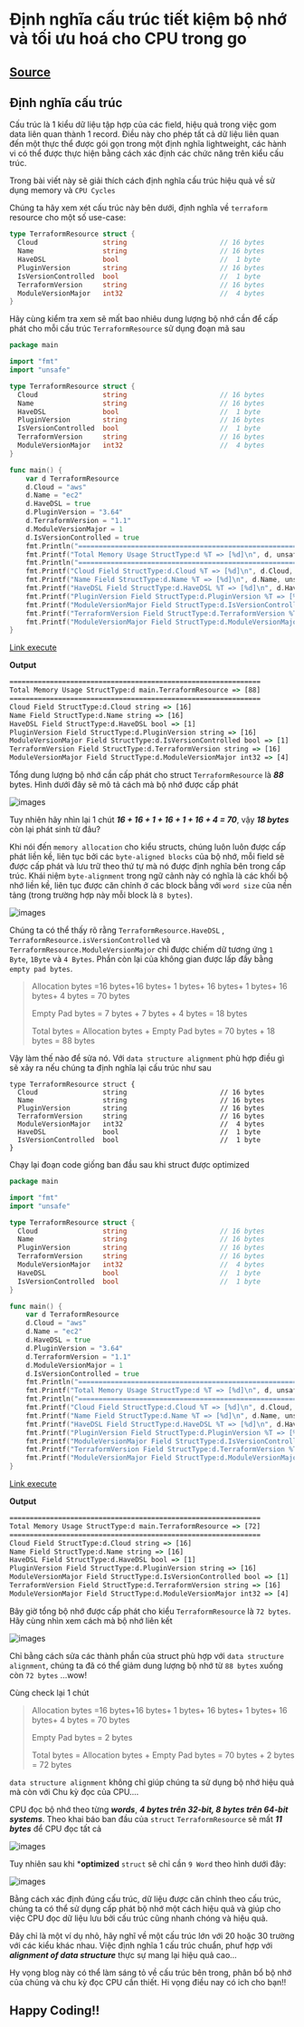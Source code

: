 # Định nghĩa cấu trúc tiết kiệm bộ nhớ và tối ưu hoá cho CPU trong go

## [Source](https://towardsdev.com/golang-writing-memory-efficient-and-cpu-optimized-go-structs-62fcef4dbfd0)

## Định nghĩa cấu trúc

Cấu trúc là 1 kiểu dữ liệu tập hợp của các field, hiệu quả trong việc gom data liên quan thành 1 record.
Điều này cho phép tất cả dữ liệu liên quan đến một thực thể được gói gọn trong một định nghĩa lightweight, 
các hành vi có thể được thực hiện bằng cách xác định các chức năng trên kiểu cấu trúc.

Trong bài viết này sẽ giải thích cách định nghĩa cấu trúc hiệu quả về sử dụng memory và `CPU Cycles`

Chúng ta hãy xem xét cấu trúc này bên dưới, định nghĩa về `terraform` resource cho một số use-case:

```go
type TerraformResource struct {
  Cloud                string                       // 16 bytes
  Name                 string                       // 16 bytes
  HaveDSL              bool                         //  1 byte
  PluginVersion        string                       // 16 bytes
  IsVersionControlled  bool                         //  1 byte
  TerraformVersion     string                       // 16 bytes
  ModuleVersionMajor   int32                        //  4 bytes
}
```
Hãy cùng kiểm tra xem sẽ mất bao nhiêu dung lượng bộ nhớ cần để cấp phát cho mỗi cấu trúc `TerraformResource` sử dụng đoạn mã sau

```go
package main

import "fmt"
import "unsafe"

type TerraformResource struct {
  Cloud                string                       // 16 bytes
  Name                 string                       // 16 bytes
  HaveDSL              bool                         //  1 byte
  PluginVersion        string                       // 16 bytes
  IsVersionControlled  bool                         //  1 byte
  TerraformVersion     string                       // 16 bytes
  ModuleVersionMajor   int32                        //  4 bytes
}

func main() {
    var d TerraformResource
    d.Cloud = "aws"
    d.Name = "ec2"
    d.HaveDSL = true
    d.PluginVersion = "3.64"
    d.TerraformVersion = "1.1"
    d.ModuleVersionMajor = 1
    d.IsVersionControlled = true
    fmt.Println("==============================================================")
    fmt.Printf("Total Memory Usage StructType:d %T => [%d]\n", d, unsafe.Sizeof(d))
    fmt.Println("==============================================================")
    fmt.Printf("Cloud Field StructType:d.Cloud %T => [%d]\n", d.Cloud, unsafe.Sizeof(d.Cloud))
    fmt.Printf("Name Field StructType:d.Name %T => [%d]\n", d.Name, unsafe.Sizeof(d.Name))
    fmt.Printf("HaveDSL Field StructType:d.HaveDSL %T => [%d]\n", d.HaveDSL, unsafe.Sizeof(d.HaveDSL))
    fmt.Printf("PluginVersion Field StructType:d.PluginVersion %T => [%d]\n", d.PluginVersion, unsafe.Sizeof(d.PluginVersion))
    fmt.Printf("ModuleVersionMajor Field StructType:d.IsVersionControlled %T => [%d]\n", d.IsVersionControlled, unsafe.Sizeof(d.IsVersionControlled))
    fmt.Printf("TerraformVersion Field StructType:d.TerraformVersion %T => [%d]\n", d.TerraformVersion, unsafe.Sizeof(d.TerraformVersion))
    fmt.Printf("ModuleVersionMajor Field StructType:d.ModuleVersionMajor %T => [%d]\n", d.ModuleVersionMajor, unsafe.Sizeof(d.ModuleVersionMajor))  
}
```

[Link execute](https://go.dev/play/p/KdDWNPr_7dW)


**Output**

```cmd
==============================================================
Total Memory Usage StructType:d main.TerraformResource => [88]
==============================================================
Cloud Field StructType:d.Cloud string => [16]
Name Field StructType:d.Name string => [16]
HaveDSL Field StructType:d.HaveDSL bool => [1]
PluginVersion Field StructType:d.PluginVersion string => [16]
ModuleVersionMajor Field StructType:d.IsVersionControlled bool => [1]
TerraformVersion Field StructType:d.TerraformVersion string => [16]
ModuleVersionMajor Field StructType:d.ModuleVersionMajor int32 => [4]
```

Tổng dung lượng bộ nhớ cần cấp phát cho struct `TerraformResource` là ***88*** bytes.
Hình dưới đây sẽ mô tả cách mà bộ nhớ được cấp phát

![images](https://miro.medium.com/max/1400/1*WgUjXTDLONCXzU5by--Log.jpeg)

Tuy nhiên hãy nhìn lại 1 chút ***16 + 16 + 1 + 16 + 1 + 16 + 4 = 70***, vậy ***18 bytes*** còn lại phát sinh từ đâu?

Khi nói đến `memory allocation` cho kiểu structs, chúng luôn luôn được cấp phát liền kề, liên tục bởi các `byte-aligned blocks` của bộ nhớ, mỗi field sẽ được cấp phát và lưu trữ theo thứ tự mà nó được định nghĩa bên trong cấp trúc. 
Khái niệm `byte-alignment` trong ngữ cảnh này có nghĩa là các khối bộ nhớ liền kề, liên tục được căn chỉnh ở các block bằng với `word size` của nền tảng (trong trường hợp này mỗi block là `8 bytes`).

![images](https://miro.medium.com/max/1400/1*1afhpdMUaIi3IE4y5qKf1A.jpeg)

Chúng ta có thể thấy rõ rằng `TerraformResource.HaveDSL` , `TerraformResource.isVersionControlled` và `TerraformResource.ModuleVersionMajor` chỉ được chiếm dữ tương ứng `1 Byte`, `1Byte` và `4 Bytes`. 
Phần còn lại của không gian được lấp đầy bằng `empty pad bytes`.

>Allocation bytes =16 bytes+16 bytes+ 1 bytes+ 16 bytes+ 1 bytes+ 16 bytes+ 4 bytes = 70 bytes
>
>Empty Pad bytes = 7 bytes + 7 bytes + 4 bytes = 18 bytes
>
>Total bytes = Allocation bytes + Empty Pad bytes = 70 bytes + 18 bytes = 88 bytes

Vậy làm thế nào để sửa nó. Với `data structure alignment` phù hợp điều gì sẽ xảy ra nếu chúng ta định nghĩa lại cấu trúc như sau

```
type TerraformResource struct {
  Cloud                string                       // 16 bytes
  Name                 string                       // 16 bytes
  PluginVersion        string                       // 16 bytes
  TerraformVersion     string                       // 16 bytes
  ModuleVersionMajor   int32                        //  4 bytes
  HaveDSL              bool                         //  1 byte
  IsVersionControlled  bool                         //  1 byte
}
```

Chạy lại đoạn code giống ban đầu sau khi struct được optimized

```go
package main

import "fmt"
import "unsafe"

type TerraformResource struct {
  Cloud                string                       // 16 bytes
  Name                 string                       // 16 bytes
  PluginVersion        string                       // 16 bytes
  TerraformVersion     string                       // 16 bytes
  ModuleVersionMajor   int32                        //  4 bytes
  HaveDSL              bool                         //  1 byte
  IsVersionControlled  bool                         //  1 byte
}

func main() {
    var d TerraformResource
    d.Cloud = "aws"
    d.Name = "ec2"
    d.HaveDSL = true
    d.PluginVersion = "3.64"
    d.TerraformVersion = "1.1"
    d.ModuleVersionMajor = 1
    d.IsVersionControlled = true
    fmt.Println("==============================================================")
    fmt.Printf("Total Memory Usage StructType:d %T => [%d]\n", d, unsafe.Sizeof(d))
    fmt.Println("==============================================================")
    fmt.Printf("Cloud Field StructType:d.Cloud %T => [%d]\n", d.Cloud, unsafe.Sizeof(d.Cloud))
    fmt.Printf("Name Field StructType:d.Name %T => [%d]\n", d.Name, unsafe.Sizeof(d.Name))
    fmt.Printf("HaveDSL Field StructType:d.HaveDSL %T => [%d]\n", d.HaveDSL, unsafe.Sizeof(d.HaveDSL))
    fmt.Printf("PluginVersion Field StructType:d.PluginVersion %T => [%d]\n", d.PluginVersion, unsafe.Sizeof(d.PluginVersion))
    fmt.Printf("ModuleVersionMajor Field StructType:d.IsVersionControlled %T => [%d]\n", d.IsVersionControlled, unsafe.Sizeof(d.IsVersionControlled))
    fmt.Printf("TerraformVersion Field StructType:d.TerraformVersion %T => [%d]\n", d.TerraformVersion, unsafe.Sizeof(d.TerraformVersion))
    fmt.Printf("ModuleVersionMajor Field StructType:d.ModuleVersionMajor %T => [%d]\n", d.ModuleVersionMajor, unsafe.Sizeof(d.ModuleVersionMajor))
}
```

[Link execute](https://go.dev/play/p/ssyyF0E7jzg)

**Output**

```cmd
==============================================================
Total Memory Usage StructType:d main.TerraformResource => [72]
==============================================================
Cloud Field StructType:d.Cloud string => [16]
Name Field StructType:d.Name string => [16]
HaveDSL Field StructType:d.HaveDSL bool => [1]
PluginVersion Field StructType:d.PluginVersion string => [16]
ModuleVersionMajor Field StructType:d.IsVersionControlled bool => [1]
TerraformVersion Field StructType:d.TerraformVersion string => [16]
ModuleVersionMajor Field StructType:d.ModuleVersionMajor int32 => [4]
```

Bây giờ tổng bộ nhớ được cấp phát cho kiểu `TerraformResource` là `72 bytes`. Hãy cùng nhìn xem cách mà bộ nhớ liên kết

![images](https://miro.medium.com/max/1400/1*zdk8sNJKSWyMnF0moMyJGg.jpeg)

Chỉ bằng cách sửa các thành phần của struct phù hợp với `data structure alignment`, chúng ta đã có thể giảm dung lượng bộ nhớ từ `88 bytes` xuống còn `72 bytes` ...wow!

Cùng check lại 1 chút

>Allocation bytes =16 bytes+16 bytes+ 1 bytes+ 16 bytes+ 1 bytes+ 16 bytes+ 4 bytes = 70 bytes
>
>Empty Pad bytes = 2 bytes
>
>Total bytes = Allocation bytes + Empty Pad bytes = 70 bytes + 2 bytes = 72 bytes

`data structure alignment` không chỉ giúp chúng ta sử dụng bộ nhớ hiệu quả mà còn với Chu kỳ đọc của CPU….

 CPU đọc bộ nhớ theo từng ***words***, ***4 bytes trên 32-bit, 8 bytes trên 64-bit systems***.
 Theo khai báo ban đầu của `struct` `TerraformResource` sẽ mất ***11 bytes*** để CPU đọc tất cả

 ![images](https://miro.medium.com/max/1400/1*D8FH5hBAZrII7CtDzPd8qw.jpeg)


 Tuy nhiên sau khi ***optimized** `struct` sẽ chỉ cần `9 Word` theo hình dưới đây:


![images](https://miro.medium.com/max/1400/1*slD7-jFLuWxYitN9B-_bGA.jpeg)


Bằng cách xác định đúng cấu trúc, dữ liệu được căn chỉnh theo cấu trúc, chúng ta có thể sử dụng cấp phát bộ nhớ một cách hiệu quả và giúp cho việc CPU đọc dữ liệu lưu bởi cấu trúc cũng nhanh chóng và hiệu quả.


Đây chỉ là một ví dụ nhỏ, hãy nghĩ về một cấu trúc lớn với 20 hoặc 30 trường với các kiểu khác nhau.
Việc định nghĩa 1 cấu trúc chuẩn, phuf hợp với ***alignment of data structure*** thực sự mang lại hiệu quả cao...

Hy vọng blog này có thể làm sáng tỏ về cấu trúc bên trong, phân bổ bộ nhớ của chúng và chu kỳ đọc CPU cần thiết. 
Hi vọng điều nay có ich cho bạn!!

## Happy Coding!!